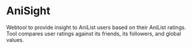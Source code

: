 # AniSight
Webtool to provide insight to AniList users based on their AniList ratings. Tool compares user ratings against its friends, its followers, and global values.

